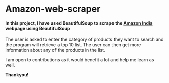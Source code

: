 # Amazon-web-scraper

#### In this project, I have used BeautifulSoup to scrape the [Amazon India](https://www.amazon.in/) webpage using BeautifulSoup

The user is asked to enter the category of products they want to search and the program will retrieve a top 10 list. The user can then get more information about any of the products in the list.

I am open to contributions as it would benefit a lot and help me learn as well.

**Thankyou!**
